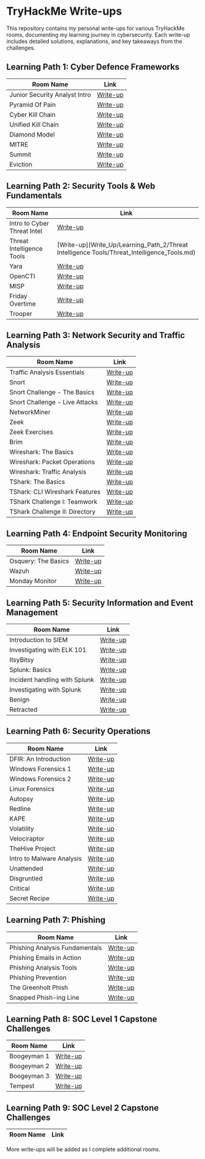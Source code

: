 # TryHackMe Write-ups

This repository contains my personal write-ups for various TryHackMe rooms, documenting my learning journey in cybersecurity. Each write-up includes detailed solutions, explanations, and key takeaways from the challenges.

## Learning Path 1: Cyber Defence Frameworks

| Room Name | Link |
|-----------|------|
| Junior Security Analyst Intro | [Write-up](link) |
| Pyramid Of Pain | [Write-up](link) |
| Cyber Kill Chain | [Write-up](link) |
| Unified Kill Chain | [Write-up](link) |
| Diamond Model | [Write-up](link) |
| MITRE | [Write-up](link) |
| Summit | [Write-up](link) |
| Eviction | [Write-up](link) |

## Learning Path 2: Security Tools & Web Fundamentals

| Room Name | Link |
|-----------|------|
| Intro to Cyber Threat Intel | [Write-up](link) |
| Threat Intelligence Tools | [Write-up](Write_Up/Learning_Path_2/Threat Intelligence Tools/Threat_Intelligence_Tools.md) |
| Yara | [Write-up](Write_Up/Learning_Path_2/Yara/Yara.md) |
| OpenCTI | [Write-up](Write_Up/Learning_Path_2/OpenCTI/OpenCTI.md) |
| MISP | [Write-up](Write_Up/Learning_Path_2/MISP/MISP.md) |
| Friday Overtime | [Write-up](link) |
| Trooper | [Write-up](link) |

## Learning Path 3: Network Security and Traffic Analysis

| Room Name | Link |
|-----------|------|
| Traffic Analysis Essentials | [Write-up](link) |
| Snort | [Write-up](link) |
| Snort Challenge - The Basics | [Write-up](link) |
| Snort Challenge - Live Attacks | [Write-up](link) |
| NetworkMiner | [Write-up](link) |
| Zeek | [Write-up](link) |
| Zeek Exercises | [Write-up](link) |
| Brim | [Write-up](link) |
| Wireshark: The Basics | [Write-up](link) |
| Wireshark: Packet Operations | [Write-up](link) |
| Wireshark: Traffic Analysis | [Write-up](link) |
| TShark: The Basics | [Write-up](link) |
| TShark: CLI Wireshark Features | [Write-up](link) |
| TShark Challenge I: Teamwork | [Write-up](link) |
| TShark Challenge II: Directory | [Write-up](link) |

## Learning Path 4: Endpoint Security Monitoring

| Room Name | Link |
|-----------|------|
| Osquery: The Basics | [Write-up](link) |
| Wazuh | [Write-up](link) |
| Monday Monitor | [Write-up](link) |

## Learning Path 5: Security Information and Event Management

| Room Name | Link |
|-----------|------|
| Introduction to SIEM | [Write-up](link) |
| Investigating with ELK 101 | [Write-up](link) |
| ItsyBitsy | [Write-up](link) |
| Splunk: Basics | [Write-up](link) |
| Incident handling with Splunk | [Write-up](link) |
| Investigating with Splunk | [Write-up](link) |
| Benign | [Write-up](link) |
| Retracted | [Write-up](link) |

## Learning Path 6: Security Operations

| Room Name | Link |
|-----------|------|
| DFIR: An Introduction | [Write-up](link) |
| Windows Forensics 1 | [Write-up](link) |
| Windows Forensics 2 | [Write-up](link) |
| Linux Forensics | [Write-up](link) |
| Autopsy | [Write-up](link) |
| Redline | [Write-up](link) |
| KAPE | [Write-up](link) |
| Volatility | [Write-up](link) |
| Velociraptor | [Write-up](link) |
| TheHive Project | [Write-up](Write_Up/Learning_Path_6/TheHive_Project/TheHive.md) |
| Intro to Malware Analysis | [Write-up](link) |
| Unattended | [Write-up](link) |
| Disgruntled | [Write-up](link) |
| Critical | [Write-up](link) |
| Secret Recipe | [Write-up](link) |

## Learning Path 7: Phishing

| Room Name | Link |
|-----------|------|
| Phishing Analysis Fundamentals | [Write-up](link) |
| Phishing Emails in Action | [Write-up](link) |
| Phishing Analysis Tools | [Write-up](link) |
| Phishing Prevention | [Write-up](link) |
| The Greenholt Phish | [Write-up](link) |
| Snapped Phish-ing Line | [Write-up](link) |

## Learning Path 8: SOC Level 1 Capstone Challenges

| Room Name | Link |
|-----------|------|
| Boogeyman 1 | [Write-up](link) |
| Boogeyman 2 | [Write-up](link) |
| Boogeyman 3 | [Write-up](link) |
| Tempest | [Write-up](link) |

## Learning Path 9: SOC Level 2 Capstone Challenges

| Room Name | Link |
|-----------|------|

More write-ups will be added as I complete additional rooms.


